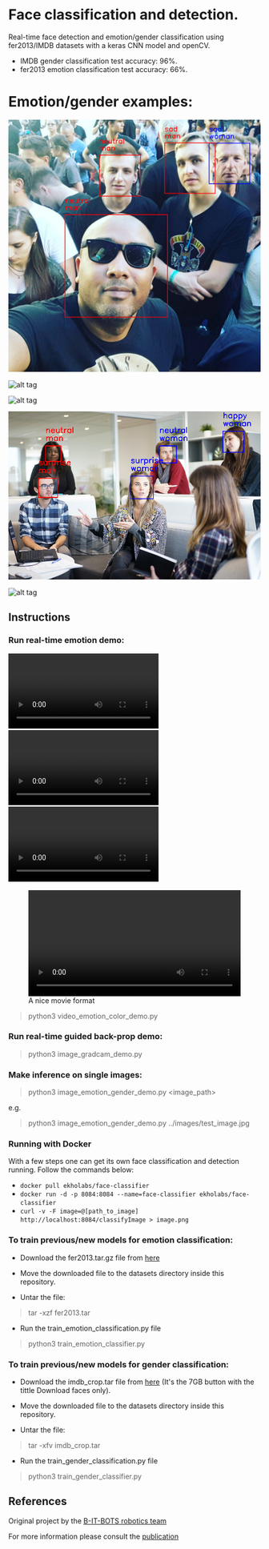 # Face classification and detection.
Real-time face detection and emotion/gender classification using fer2013/IMDB datasets with a keras CNN model and openCV.
* IMDB gender classification test accuracy: 96%.
* fer2013 emotion classification test accuracy: 66%.

# Emotion/gender examples:

![alt tag](images/guns.jpg)

![alt tag](images/japan.png)

![alt tag](images/navi.jpg)

![alt tag](images/office.png)

![alt tag](images/navy.jpg)


## Instructions

### Run real-time emotion demo:

![alt tag](images/emotions.mp4)
![alt tag](images/emotions.ogv)
![alt tag](images/emotions.webm)

<figure class="large">
    <div class="myvideo">
       <video  style="display:block; width:100%; height:auto;" autoplay controls loop="loop">
           <source src="/images/emotions.mp4" type="video/mp4" />
           <source src="/images/emotions.ogv" type="video/ogg" />
           <source src="/images/emotions.webm"  type="video/webm"  />
       </video>
    </div>
<figcaption>A nice movie format</figcaption>
</figure>
 
> python3 video_emotion_color_demo.py

### Run real-time guided back-prop demo:
> python3 image_gradcam_demo.py

### Make inference on single images:
> python3 image_emotion_gender_demo.py <image_path>

e.g.

> python3 image_emotion_gender_demo.py ../images/test_image.jpg

### Running with Docker

With a few steps one can get its own face classification and detection running. Follow the commands below:

* ```docker pull ekholabs/face-classifier```
* ```docker run -d -p 8084:8084 --name=face-classifier ekholabs/face-classifier```
* ```curl -v -F image=@[path_to_image]  http://localhost:8084/classifyImage > image.png```

### To train previous/new models for emotion classification:


* Download the fer2013.tar.gz file from [here](https://www.kaggle.com/c/challenges-in-representation-learning-facial-expression-recognition-challenge/data)

* Move the downloaded file to the datasets directory inside this repository.

* Untar the file:
> tar -xzf fer2013.tar

* Run the train_emotion_classification.py file
> python3 train_emotion_classifier.py

### To train previous/new models for gender classification:

* Download the imdb_crop.tar file from [here](https://data.vision.ee.ethz.ch/cvl/rrothe/imdb-wiki/) (It's the 7GB button with the tittle Download faces only).

* Move the downloaded file to the datasets directory inside this repository.

* Untar the file:
> tar -xfv imdb_crop.tar 

* Run the train_gender_classification.py file
> python3 train_gender_classifier.py

## References

Original project by the [B-IT-BOTS robotics team](https://mas-group.inf.h-brs.de/?page_id=622)

For more information please consult the [publication](https://github.com/oarriaga/face_classification/blob/master/report.pdf)
